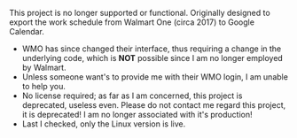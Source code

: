 This project is no longer supported or functional. Originally designed to export the work schedule from Walmart One (circa 2017) to Google Calendar.
-  WMO has since changed their interface, thus requiring a change in the underlying code, which is __NOT__ possible since I am no longer employed by Walmart.
  -  Unless someone want's to provide me with their WMO login, I am unable to help you.
-  No license required; as far as I am concerned, this project is deprecated, useless even. Please do not contact me regard this project, it is deprecated! I am no longer associated with it's production!
  - Last I checked, only the Linux version is live. 

